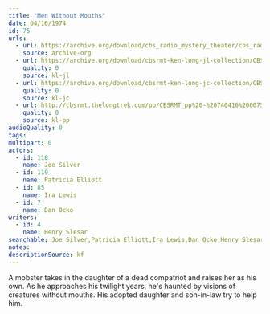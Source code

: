 ```yaml
---
title: "Men Without Mouths"
date: 04/16/1974
id: 75
urls: 
  - url: https://archive.org/download/cbs_radio_mystery_theater/cbs_radio_mystery_theater-0051-0100.zip/cbs_radio_mystery_theater-0051-0100%2Fcbsrmt_0075_men_without_mouths.mp3
    source: archive-org
  - url: https://archive.org/download/cbsrmt-ken-long-jl-collection/CBSRMT - 740416 0075 Men Without Mouths_jl.mp3
    quality: 0
    source: kl-jl
  - url: https://archive.org/download/cbsrmt-ken-long-jc-collection/CBSRMT - 740416 0075 Men Without Mouths vbr kb2 -outro_jc.mp3
    quality: 0
    source: kl-jc
  - url: http://cbsrmt.thelongtrek.com/pp/CBSRMT_pp%20-%20740416%200075%20Men%20Without%20Mouths.mp3
    quality: 0
    source: kl-pp
audioQuality: 0
tags: 
multipart: 0
actors:  
  - id: 118
    name: Joe Silver  
  - id: 119
    name: Patricia Elliott  
  - id: 85
    name: Ira Lewis  
  - id: 7
    name: Dan Ocko
writers:  
  - id: 4
    name: Henry Slesar
searchable: Joe Silver,Patricia Elliott,Ira Lewis,Dan Ocko Henry Slesar
notes: 
descriptionSource: kf
---
```

A mobster takes in the daughter of a dead compatriot and raises her as his own. As he approaches his twilight years, he's haunted by visions of creatures without mouths. His adopted daughter and son-in-law try to help him.